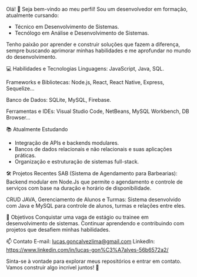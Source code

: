 Olá! 👋 Seja bem-vindo ao meu perfil!
Sou um desenvolvedor em formação, atualmente cursando:

- Técnico em Desenvolvimento de Sistemas.
- Tecnólogo em Análise e Desenvolvimento de Sistemas.

Tenho paixão por aprender e construir soluções que fazem a diferença, sempre buscando aprimorar minhas habilidades e me aprofundar no mundo do desenvolvimento.

💻 Habilidades e Tecnologias
Linguagens: JavaScript, Java, SQL.

Frameworks e Bibliotecas: Node.js, React, React Native, Express, Sequelize...

Banco de Dados: SQLite, MySQL, Firebase.

Ferramentas e IDEs: Visual Studio Code, NetBeans, MySQL Workbench, DB Browser...

📚 Atualmente Estudando
- Integração de APIs e backends modulares.
- Bancos de dados relacionais e não relacionais e suas aplicações práticas.
- Organização e estruturação de sistemas full-stack.

🛠️ Projetos Recentes
SAB (Sistema de Agendamento para Barbearias):
Backend modular em Node.Js que permite o agendamento e controle de serviços com base na duração e horário de disponibilidade.

CRUD JAVA, Gerenciamento de Alunos e Turmas:
Sistema desenvolvido com Java e MySQL para controle de alunos, turmas e relações entre eles.

🎯 Objetivos
Conquistar uma vaga de estágio ou trainee em desenvolvimento de sistemas.
Continuar aprendendo e contribuindo com projetos que desafiem minhas habilidades.

📫 Contato
E-mail: lucas.goncalvezlima@gmail.com
LinkedIn: https://www.linkedin.com/in/lucas-gon%C3%A7alves-56b6572a2/

Sinta-se à vontade para explorar meus repositórios e entrar em contato. Vamos construir algo incrível juntos! 🚀
